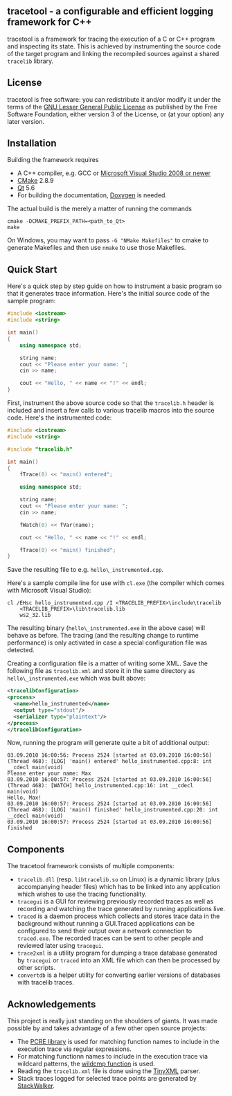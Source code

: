 tracetool - a configurable and efficient logging framework for C++
---------------------------------------------------------------
tracetool is a framework for tracing the execution of a C or C++ program and
inspecting its state. This is achieved by instrumenting the source code of the
target program and linking the recompiled sources against a shared `tracelib`
library.

License
-------
tracetool is free software: you can redistribute it and/or modify it under the
terms of the [GNU Lesser General Public
License](https://www.gnu.org/licenses/lgpl-3.0-standalone.html) as published by
the Free Software Foundation, either version 3 of the License, or (at your
option) any later version.

Installation
------------
Building the framework requires

* A C++ compiler, e.g. GCC or [Microsoft Visual Studio 2008 or newer](https://www.visualstudio.com/en-us/downloads/download-visual-studio-vs.aspx)
* [CMake](http://www.cmake.org) 2.8.9
* [Qt](https://www.qt.io/) 5.6
* For building the documentation, [Doxygen](http://www.stack.nl/~dimitri/doxygen/) is needed.

The actual build is the merely a matter of running the commands

```
cmake -DCMAKE_PREFIX_PATH=<path_to_Qt>
make
```

On Windows, you may want to pass `-G "NMake Makefiles"` to cmake to generate
Makefiles and then use `nmake` to use those Makefiles.

Quick Start
-----------
Here's a quick step by step guide on how to instrument a basic program
so that it generates trace information. Here's the initial source code
of the sample program:

```c++
#include <iostream>
#include <string>

int main()
{
    using namespace std;

    string name;
    cout << "Please enter your name: ";
    cin >> name;

    cout << "Hello, " << name << "!" << endl;
}
```

First, instrument the above source code so that the `tracelib.h`
header is included and insert a few calls to various tracelib macros into
the source code. Here's the instrumented code:

```c++
#include <iostream>
#include <string>

#include "tracelib.h"

int main()
{
    fTrace(0) << "main() entered";

    using namespace std;

    string name;
    cout << "Please enter your name: ";
    cin >> name;

    fWatch(0) << fVar(name);

    cout << "Hello, " << name << "!" << endl;

    fTrace(0) << "main() finished";
}
```

Save the resulting file to e.g. `hello\_instrumented.cpp`.

Here's a sample compile line for use with `cl.exe` (the compiler
which comes with Microsoft Visual Studio):

```
cl /EHsc hello_instrumented.cpp /I <TRACELIB_PREFIX>\include\tracelib
    <TRACELIB_PREFIX>\lib\tracelib.lib
    ws2_32.lib
```

The resulting binary (`hello\_instrumented.exe` in the above case) will
behave as before. The tracing (and the resulting change to runtime
performance) is only activated in case a special configuration file was
detected.

Creating a configuration file is a matter of writing some XML. Save
the following file as `tracelib.xml` and store it in the same directory
as `hello\_instrumented.exe` which was built above:

```xml
<tracelibConfiguration>
<process>
  <name>hello_instrumented</name>
  <output type="stdout"/>
  <serializer type="plaintext"/>
</process>
</tracelibConfiguration>
```

Now, running the program will generate quite a bit of additional output:
```
03.09.2010 16:00:56: Process 2524 [started at 03.09.2010 16:00:56] (Thread 468): [LOG] 'main() entered' hello_instrumented.cpp:8: int __cdecl main(void)
Please enter your name: Max
03.09.2010 16:00:57: Process 2524 [started at 03.09.2010 16:00:56] (Thread 468): [WATCH] hello_instrumented.cpp:16: int __cdecl main(void)
Hello, Max!
03.09.2010 16:00:57: Process 2524 [started at 03.09.2010 16:00:56] (Thread 468): [LOG] 'main() finished' hello_instrumented.cpp:20: int __cdecl main(void)
03.09.2010 16:00:57: Process 2524 [started at 03.09.2010 16:00:56] finished
```

Components
----------
The tracetool framework consists of multiple components:

* `tracelib.dll` (resp. `libtracelib.so` on Linux) is a dynamic library (plus
accompanying header files) which has to be linked into any application which
wishes to use the tracing functionality.
* `tracegui` is a GUI for reviewing previously recorded traces as
well as recording and watching the trace generated by running applications
live.
* `traced` is a daemon process which collects and stores trace data
in the background without running a GUI.Traced applications can be
configured to send their output over a network connection to `traced.exe`.
The recorded traces can be sent to other people and reviewed later
using `tracegui`.
* `trace2xml` is a utility program for dumping a trace database
generated by `tracegui` or `traced` into an XML file which can then
be processed by other scripts.
* `convertdb` is a helper utility for converting earlier versions of
databases with tracelib traces.

Acknowledgements
----------------
This project is really just standing on the shoulders of giants. It was made
possible by and takes advantage of a few other open source projects:

* The [PCRE library](http://www.pcre.org) is used for matching function names
to include in the execution trace via regular expressions.
* For matching functionn names to include in the execution trace via wildcard patterns, the
[wildcmp
function](http://www.codeproject.com/Articles/1088/Wildcard-string-compare-globbing)
is used.
* Reading the `tracelib.xml` file is done using the
[TinyXML](http://www.grinninglizard.com/tinyxml/) parser.
* Stack traces logged for selected trace points are generated by
[StackWalker](https://stackwalker.codeplex.com/).
